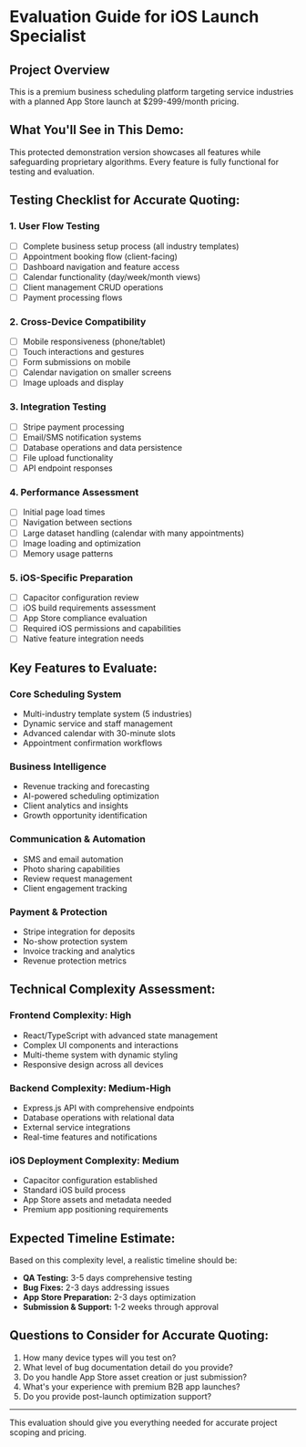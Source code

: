 # Evaluation Guide for iOS Launch Specialist

## Project Overview
This is a premium business scheduling platform targeting service industries with a planned App Store launch at $299-499/month pricing.

## What You'll See in This Demo:
This protected demonstration version showcases all features while safeguarding proprietary algorithms. Every feature is fully functional for testing and evaluation.

## Testing Checklist for Accurate Quoting:

### 1. **User Flow Testing**
- [ ] Complete business setup process (all industry templates)
- [ ] Appointment booking flow (client-facing)
- [ ] Dashboard navigation and feature access
- [ ] Calendar functionality (day/week/month views)
- [ ] Client management CRUD operations
- [ ] Payment processing flows

### 2. **Cross-Device Compatibility**
- [ ] Mobile responsiveness (phone/tablet)
- [ ] Touch interactions and gestures  
- [ ] Form submissions on mobile
- [ ] Calendar navigation on smaller screens
- [ ] Image uploads and display

### 3. **Integration Testing**
- [ ] Stripe payment processing
- [ ] Email/SMS notification systems
- [ ] Database operations and data persistence
- [ ] File upload functionality
- [ ] API endpoint responses

### 4. **Performance Assessment**
- [ ] Initial page load times
- [ ] Navigation between sections
- [ ] Large dataset handling (calendar with many appointments)
- [ ] Image loading and optimization
- [ ] Memory usage patterns

### 5. **iOS-Specific Preparation**
- [ ] Capacitor configuration review
- [ ] iOS build requirements assessment
- [ ] App Store compliance evaluation
- [ ] Required iOS permissions and capabilities
- [ ] Native feature integration needs

## Key Features to Evaluate:

### **Core Scheduling System**
- Multi-industry template system (5 industries)
- Dynamic service and staff management
- Advanced calendar with 30-minute slots
- Appointment confirmation workflows

### **Business Intelligence**
- Revenue tracking and forecasting
- AI-powered scheduling optimization
- Client analytics and insights
- Growth opportunity identification

### **Communication & Automation**
- SMS and email automation
- Photo sharing capabilities
- Review request management
- Client engagement tracking

### **Payment & Protection**
- Stripe integration for deposits
- No-show protection system
- Invoice tracking and analytics
- Revenue protection metrics

## Technical Complexity Assessment:

### **Frontend Complexity:** High
- React/TypeScript with advanced state management
- Complex UI components and interactions
- Multi-theme system with dynamic styling
- Responsive design across all devices

### **Backend Complexity:** Medium-High  
- Express.js API with comprehensive endpoints
- Database operations with relational data
- External service integrations
- Real-time features and notifications

### **iOS Deployment Complexity:** Medium
- Capacitor configuration established
- Standard iOS build process
- App Store assets and metadata needed
- Premium app positioning requirements

## Expected Timeline Estimate:
Based on this complexity level, a realistic timeline should be:
- **QA Testing:** 3-5 days comprehensive testing
- **Bug Fixes:** 2-3 days addressing issues  
- **App Store Preparation:** 2-3 days optimization
- **Submission & Support:** 1-2 weeks through approval

## Questions to Consider for Accurate Quoting:
1. How many device types will you test on?
2. What level of bug documentation detail do you provide?
3. Do you handle App Store asset creation or just submission?
4. What's your experience with premium B2B app launches?
5. Do you provide post-launch optimization support?

---
This evaluation should give you everything needed for accurate project scoping and pricing.